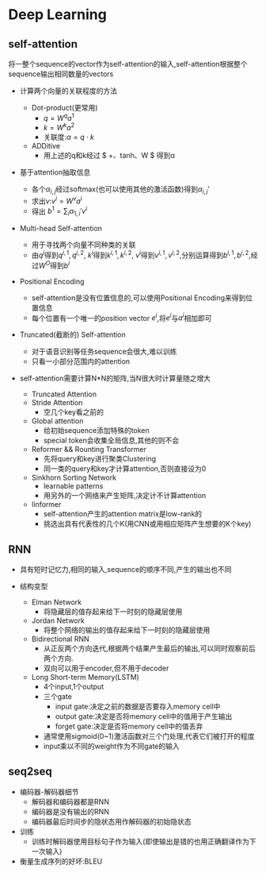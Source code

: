 # Deep Learning

## self-attention

将一整个sequence的vector作为self-attention的输入,self-attention根据整个sequence输出相同数量的vectors

- 计算两个向量的关联程度的方法
  - Dot-product(更常用)
    - $q = W^qa^1$
    - $k = W^ka^2$
    - 关联度:$α = q \cdot k$
  - ADDitive
    - 用上述的q和k经过 $ +、tanh、W $ 得到α

- 基于attention抽取信息
  - 各个$α_{i,j}$经过softmax(也可以使用其他的激活函数)得到$α_{i,j}'$
  - 求出$v$:$v^i = W^v a^i$
  - 得出 $b^1 = \sum_iα_{1,i}' v^i$

- Multi-head Self-attention
  - 用于寻找两个向量不同种类的关联
  - 由$q^i$得到$q^{i,1},q^{i,2}$, $k^i$得到$k^{i,1},k^{i,2}$, $v^i$得到$v^{i,1},v^{i,2}$,分别运算得到$b^{i,1},b^{i,2}$,经过$W^O$得到$b ^i$

- Positional Encoding
  - self-attention是没有位置信息的,可以使用Positional Encoding来得到位置信息
  - 每个位置有一个唯一的position vector $e^i$,将$e^i$与$a^i$相加即可

- Truncated(截断的) Self-attention
  - 对于语音识别等任务sequence会很大,难以训练
  - 只看一小部分范围内的attention

- self-attention需要计算N*N的矩阵,当N很大时计算量随之增大
  - Truncated Attention
  - Stride Attention
    - 空几个key看之前的
  - Global attention
    - 给初始sequence添加特殊的token
    - special token会收集全局信息,其他的则不会
  - Reformer && Rounting Transformer
    - 先将query和key进行聚类Clustering
    - 同一类的query和key才计算attention,否则直接设为0
  - Sinkhorn Sorting Network
    - learnable patterns
    - 用另外的一个网络来产生矩阵,决定计不计算attention
  - linformer
    - self-attention产生的attention matrix是low-rank的
    - 挑选出具有代表性的几个K(用CNN或用相应矩阵产生想要的K个key)

## RNN

- 具有短时记忆力,相同的输入,sequence的顺序不同,产生的输出也不同

- 结构变型
  - Elman Network
    - 将隐藏层的值存起来给下一时刻的隐藏层使用
  - Jordan Network
    - 将整个网络的输出的值存起来给下一时刻的隐藏层使用
  - Bidirectional RNN
    - 从正反两个方向迭代,根据两个结果产生最后的输出,可以同时观察前后两个方向.
    - 双向可以用于encoder,但不用于decoder
  - Long Short-term Memory(LSTM)
    - 4个input,1个output
    - 三个gate
      - input gate:决定之前的数据是否要存入memory cell中
      - output gate:决定是否将memory cell中的值用于产生输出
      - forget gate:决定是否将memory cell中的值丢弃
    - 通常使用sigmoid(0~1)激活函数对三个门处理,代表它们被打开的程度
    - input乘以不同的weight作为不同gate的输入

## seq2seq

- 编码器-解码器细节
  - 解码器和编码器都是RNN
  - 编码器是没有输出的RNN
  - 编码器最后时间步的隐状态用作解码器的初始隐状态
- 训练
  - 训练时解码器使用目标句子作为输入(即使输出是错的也用正确翻译作为下一次输入)
- 衡量生成序列的好坏:BLEU
